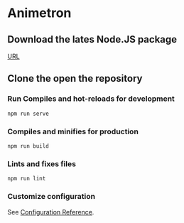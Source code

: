 # Animetron

## Download the lates Node.JS package
[URL](https://nodejs.org/en/)

## Clone the open the repository

### Run Compiles and hot-reloads for development
```
npm run serve
```

### Compiles and minifies for production
```
npm run build
```

### Lints and fixes files
```
npm run lint
```

### Customize configuration
See [Configuration Reference](https://cli.vuejs.org/config/).
